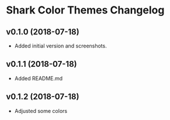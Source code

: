 Shark Color Themes Changelog
====================

v0.1.0 (2018-07-18)
-------------------

- Added initial version and screenshots.

v0.1.1 (2018-07-18)
-------------------

- Added README.md

v0.1.2 (2018-07-18)
-------------------

- Adjusted some colors
